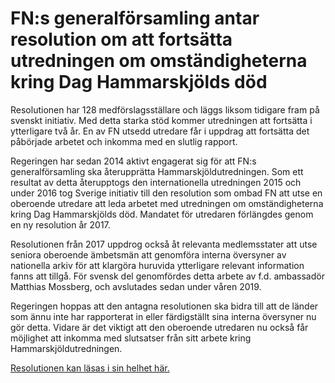 # FN:s generalförsamling antar resolution om att fortsätta utredningen om omständigheterna kring Dag Hammarskjölds död

Resolutionen har 128 medförslagsställare och läggs liksom tidigare fram på svenskt initiativ. Med detta starka stöd kommer utredningen att fortsätta i ytterligare två år. En av FN utsedd utredare får i uppdrag att fortsätta det påbörjade arbetet och inkomma med en slutlig rapport.

Regeringen har sedan 2014 aktivt engagerat sig för att FN:s generalförsamling ska återupprätta Hammarskjöldutredningen. Som ett resultat av detta återupptogs den internationella utredningen 2015 och under 2016 tog Sverige initiativ till den resolution som ombad FN att utse en oberoende utredare att leda arbetet med utredningen om omständigheterna kring Dag Hammarskjölds död. Mandatet för utredaren förlängdes genom en ny resolution år 2017\.

Resolutionen från 2017 uppdrog också åt relevanta medlemsstater att utse seniora oberoende ämbetsmän att genomföra interna översyner av nationella arkiv för att klargöra huruvida ytterligare relevant information fanns att tillgå. För svensk del genomfördes detta arbete av f.d. ambassadör Matthias Mossberg, och avslutades sedan under våren 2019\.

Regeringen hoppas att den antagna resolutionen ska bidra till att de länder som ännu inte har rapporterat in eller färdigställt sina interna översyner nu gör detta. Vidare är det viktigt att den oberoende utredaren nu också får möjlighet att inkomma med slutsatser från sitt arbete kring Hammarskjöldutredningen.

[Resolutionen kan läsas i sin helhet här.](https://undocs.org/A/74/L.20 "Resolutionen kan läsas i sin helhet här")
